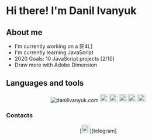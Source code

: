 # Hi there! I'm Danil Ivanyuk

## About me
- I'm currently working on a [E4L]
- I'm currently learning JavaScript
- 2020 Goals: 10 JavaScript projects [2/10]
- Draw more with Adobe Dimension

## Languages and tools
<p align="center">
<img alt="danilivanyuk.com" src="https://img.shields.io/badge/html-%23239120.svg?&style=flat-square&logo=html5&logoColor=white">
<img alt="danilivanyuk.com" width="22px" src="https://img.shields.io/badge/css-%23239120.svg?&style=flat-square&logo=css3&logoColor=white">
<img alt="danilivanyuk.com" width="22px" src="https://img.shields.io/badge/css3%20-%231572B6.svg?&style=for-the-badge&logo=css3&logoColor=white">
<img alt="danilivanyuk.com" width="22px" src="https://img.shields.io/badge/javascript-%23F7DF1E.svg?&style=flat-square&logo=javascript&logoColor=black&labelColor=black">
<img alt="danilivanyuk.com" width="22px" src="https://img.shields.io/badge/python%20-%2314354C.svg?&style=for-the-badge&logo=python&logoColor=white">
<img alt="danilivanyuk.com" width="22px" src="https://img.shields.io/badge/django%20-%23092E20.svg?&style=for-the-badge&logo=django&logoColor=white">
</p>

### Contacts
<p align="center">
[<img alt="danilivanyuk.com" width="22px" src="https://cdn.jsdelivr.net/npm/simple-icons@v3/icons/telegram.svg">][telegram]
</p>


[telegram]: https://t.me/groovyD1
<!-- [website]: https://danilivanyuk.com/ -->